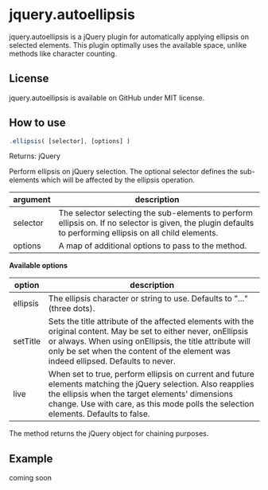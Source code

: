 # jquery.autoellipsis
jquery.autoellipsis is a jQuery plugin for automatically applying ellipsis on selected elements. This plugin optimally uses the available space, unlike methods like character counting.

## License
jquery.autoellipsis is available on GitHub under MIT license.

## How to use
```javascript
.ellipsis( [selector], [options] )
```
Returns: jQuery

Perform ellipsis on jQuery selection. The optional selector defines the sub-elements which will be affected by the ellipsis operation.

| argument | description |
| -- | -- |
| selector | The selector selecting the sub-elements to perform ellipsis on. If no selector is given, the plugin defaults to performing ellipsis on all child elements. |
| options | A map of additional options to pass to the method. |

**Available options** 

| option | description |
| -- | -- |
| ellipsis | The ellipsis character or string to use. Defaults to "..." (three dots). |
| setTitle | Sets the title attribute of the affected elements with the original content. May be set to either never, onEllipsis or always. When using onEllipsis, the title attribute will only be set when the content of the element was indeed ellipsed. Defaults to never. |
| live | When set to true, perform ellipsis on current and future elements matching the jQuery selection. Also reapplies the ellipsis when the target elements' dimensions change. Use with care, as this mode polls the selection elements. Defaults to false. ||

The method returns the jQuery object for chaining purposes.

## Example

coming soon